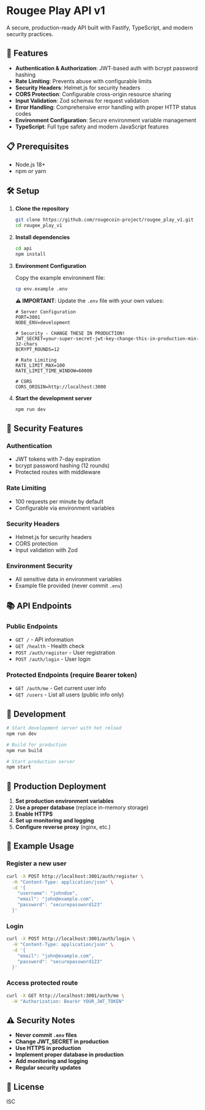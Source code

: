 # Rougee Play API v1

A secure, production-ready API built with Fastify, TypeScript, and modern security practices.

## 🚀 Features

- **Authentication & Authorization**: JWT-based auth with bcrypt password hashing
- **Rate Limiting**: Prevents abuse with configurable limits
- **Security Headers**: Helmet.js for security headers
- **CORS Protection**: Configurable cross-origin resource sharing
- **Input Validation**: Zod schemas for request validation
- **Error Handling**: Comprehensive error handling with proper HTTP status codes
- **Environment Configuration**: Secure environment variable management
- **TypeScript**: Full type safety and modern JavaScript features

## 📋 Prerequisites

- Node.js 18+ 
- npm or yarn

## 🛠️ Setup

1. **Clone the repository**
   ```bash
   git clone https://github.com/rougecoin-project/rougee_play_v1.git
   cd rougee_play_v1
   ```

2. **Install dependencies**
   ```bash
   cd api
   npm install
   ```

3. **Environment Configuration**
   
   Copy the example environment file:
   ```bash
   cp env.example .env
   ```
   
   **⚠️ IMPORTANT**: Update the `.env` file with your own values:
   ```env
   # Server Configuration
   PORT=3001
   NODE_ENV=development
   
   # Security - CHANGE THESE IN PRODUCTION!
   JWT_SECRET=your-super-secret-jwt-key-change-this-in-production-min-32-chars
   BCRYPT_ROUNDS=12
   
   # Rate Limiting
   RATE_LIMIT_MAX=100
   RATE_LIMIT_TIME_WINDOW=60000
   
   # CORS
   CORS_ORIGIN=http://localhost:3000
   ```

4. **Start the development server**
   ```bash
   npm run dev
   ```

## 🔐 Security Features

### Authentication
- JWT tokens with 7-day expiration
- bcrypt password hashing (12 rounds)
- Protected routes with middleware

### Rate Limiting
- 100 requests per minute by default
- Configurable via environment variables

### Security Headers
- Helmet.js for security headers
- CORS protection
- Input validation with Zod

### Environment Security
- All sensitive data in environment variables
- Example file provided (never commit `.env`)

## 📚 API Endpoints

### Public Endpoints
- `GET /` - API information
- `GET /health` - Health check
- `POST /auth/register` - User registration
- `POST /auth/login` - User login

### Protected Endpoints (require Bearer token)
- `GET /auth/me` - Get current user info
- `GET /users` - List all users (public info only)

## 🔧 Development

```bash
# Start development server with hot reload
npm run dev

# Build for production
npm run build

# Start production server
npm start
```

## 🚀 Production Deployment

1. **Set production environment variables**
2. **Use a proper database** (replace in-memory storage)
3. **Enable HTTPS**
4. **Set up monitoring and logging**
5. **Configure reverse proxy** (nginx, etc.)

## 📝 Example Usage

### Register a new user
```bash
curl -X POST http://localhost:3001/auth/register \
  -H "Content-Type: application/json" \
  -d '{
    "username": "johndoe",
    "email": "john@example.com",
    "password": "securepassword123"
  }'
```

### Login
```bash
curl -X POST http://localhost:3001/auth/login \
  -H "Content-Type: application/json" \
  -d '{
    "email": "john@example.com",
    "password": "securepassword123"
  }'
```

### Access protected route
```bash
curl -X GET http://localhost:3001/auth/me \
  -H "Authorization: Bearer YOUR_JWT_TOKEN"
```

## ⚠️ Security Notes

- **Never commit `.env` files**
- **Change JWT_SECRET in production**
- **Use HTTPS in production**
- **Implement proper database in production**
- **Add monitoring and logging**
- **Regular security updates**

## 📄 License

ISC
